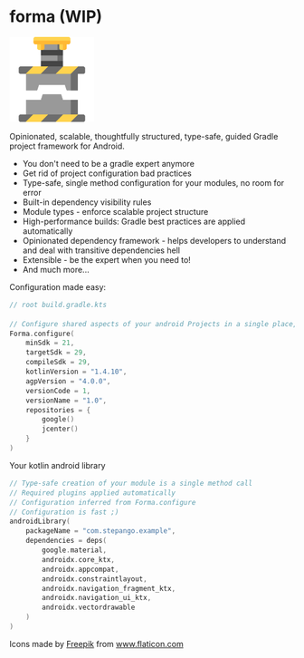 # forma (WIP)
<img src="./press.svg" width="150" height="150">

Opinionated, scalable, thoughtfully structured, type-safe, guided  Gradle project framework for Android.

- You don't need to be a gradle expert anymore
- Get rid of project configuration bad practices
- Type-safe, single method configuration for your modules, no room for error
- Built-in dependency visibility rules
- Module types - enforce scalable project structure
- High-performance builds: Gradle best practices are applied automatically
- Opinionated dependency framework - helps developers to understand and deal with transitive dependencies hell
- Extensible - be the expert when you need to!
- And much more...

Configuration made easy:

```kotlin
// root build.gradle.kts

// Configure shared aspects of your android Projects in a single place, no need to copy it over to all your modules or invent some smart sharing technique;)
Forma.configure(
    minSdk = 21,
    targetSdk = 29,
    compileSdk = 29,
    kotlinVersion = "1.4.10",
    agpVersion = "4.0.0",
    versionCode = 1,
    versionName = "1.0",
    repositories = {
        google()
        jcenter()
    }
)
```

Your kotlin android library

```kotlin
// Type-safe creation of your module is a single method call
// Required plugins applied automatically
// Configuration inferred from Forma.configure
// Configuration is fast ;)
androidLibrary(
    packageName = "com.stepango.example",
    dependencies = deps(
        google.material,
        androidx.core_ktx,
        androidx.appcompat,
        androidx.constraintlayout,
        androidx.navigation_fragment_ktx,
        androidx.navigation_ui_ktx,
        androidx.vectordrawable
    )
)
```

<div>Icons made by <a href="https://www.flaticon.com/authors/freepik" title="Freepik">Freepik</a> from <a href="https://www.flaticon.com/" title="Flaticon">www.flaticon.com</a></div>


